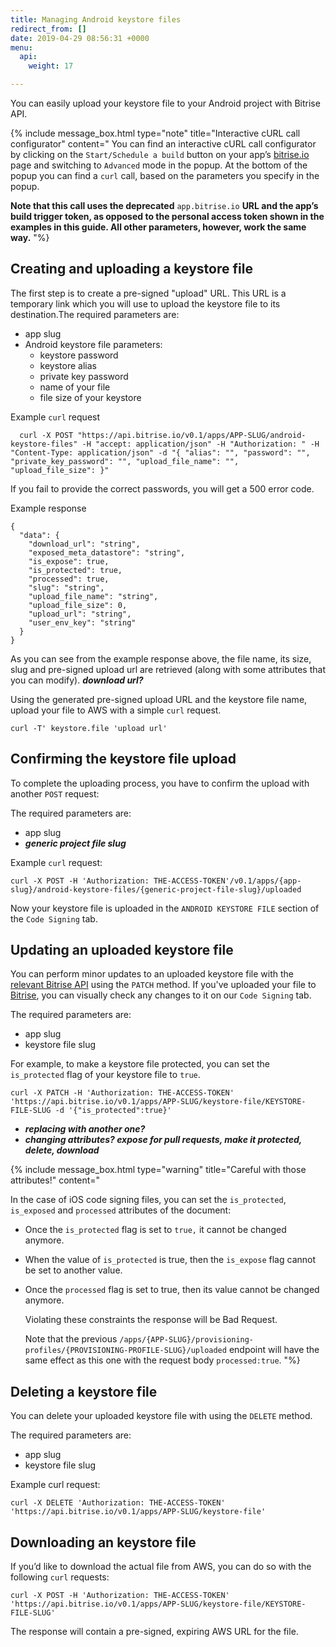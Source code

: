 ```yaml
---
title: Managing Android keystore files
redirect_from: []
date: 2019-04-29 08:56:31 +0000
menu:
  api:
    weight: 17

---
```

You can easily upload your keystore file to your Android project with Bitrise API.

{% include message_box.html type="note" title="Interactive cURL call configurator" content=" You can find an interactive cURL call configurator by clicking on the `Start/Schedule a build` button on your app’s [bitrise.io](https://www.bitrise.io/) page and switching to `Advanced` mode in the popup. At the bottom of the popup you can find a `curl` call, based on the parameters you specify in the popup.

**Note that this call uses the deprecated** `app.bitrise.io` **URL and the app’s build trigger token, as opposed to the personal access token shown in the examples in this guide. All other parameters, however, work the same way.** "%}

## Creating and uploading a keystore file

The first step is to create a pre-signed "upload" URL. This URL is a temporary link which you will use to upload the keystore file to its destination.The required parameters are:

* app slug
* Android keystore file parameters:
  * keystore password
  * keystore alias
  * private key password
  * name of your file
  * file size of your keystore

Example `curl` request

      curl -X POST "https://api.bitrise.io/v0.1/apps/APP-SLUG/android-keystore-files" -H "accept: application/json" -H "Authorization: " -H "Content-Type: application/json" -d "{ "alias": "", "password": "", "private_key_password": "", "upload_file_name": "", "upload_file_size": }"

If you fail to provide the correct passwords, you will get a 500 error code.

Example response

    {
      "data": {
        "download_url": "string",
        "exposed_meta_datastore": "string",
        "is_expose": true,
        "is_protected": true,
        "processed": true,
        "slug": "string",
        "upload_file_name": "string",
        "upload_file_size": 0,
        "upload_url": "string",
        "user_env_key": "string"
      }
    }

As you can see from the example response above, the file name, its size, slug and pre-signed upload url are retrieved (along with some attributes that you can modify). **_download url?_**

Using the generated pre-signed upload URL and the keystore file name, upload your file to AWS with a simple `curl` request.

    curl -T' keystore.file 'upload url'

## Confirming the keystore file upload

To complete the uploading process, you have to confirm the upload with another `POST` request:

The required parameters are:

* app slug
* **_generic project file slug_**

Example `curl` request:

    curl -X POST -H 'Authorization: THE-ACCESS-TOKEN'/v0.1/apps/{app-slug}/android-keystore-files/{generic-project-file-slug}/uploaded

Now your keystore file is uploaded in the `ANDROID KEYSTORE FILE` section of the `Code Signing` tab.

## Updating an uploaded keystore file

You can perform minor updates to an uploaded keystore file with the [relevant Bitrise API](https://api-docs.bitrise.io/) using the `PATCH` method. If you've uploaded your file to [Bitrise](https://www.bitrise.io), you can visually check any changes to it on our `Code Signing` tab.

The required parameters are:

* app slug
* keystore file slug

For example, to make a keystore file protected, you can set the `is_protected` flag of your keystore file to `true`.

    curl -X PATCH -H 'Authorization: THE-ACCESS-TOKEN' 'https://api.bitrise.io/v0.1/apps/APP-SLUG/keystore-file/KEYSTORE-FILE-SLUG -d '{"is_protected":true}'

* **_replacing with another one?_**
* **_changing attributes? expose for pull requests, make it protected, delete, download_**

{% include message_box.html type="warning" title="Careful with those attributes!" content="

In the case of iOS code signing files, you can set the `is_protected`, `is_exposed` and `processed` attributes of the document:

* Once the `is_protected` flag is set to `true,` it cannot be changed anymore.
* When the value of `is_protected` is true, then the `is_expose` flag cannot be set to another value.
* Once the `processed` flag is set to true, then its value cannot be changed anymore.

  Violating these constraints the response will be Bad Request.

  Note that the previous `/apps/{APP-SLUG}/provisioning-profiles/{PROVISIONING-PROFILE-SLUG}/uploaded` endpoint will have the same effect as this one with the request body `processed:true`. "%}

## Deleting a keystore file

You can delete your uploaded keystore file with using the `DELETE` method.

The required parameters are:

* app slug
* keystore file slug

Example curl request:

    curl -X DELETE 'Authorization: THE-ACCESS-TOKEN' 'https://api.bitrise.io/v0.1/apps/APP-SLUG/keystore-file'

## Downloading an keystore file

If you’d like to download the actual file from AWS, you can do so with the following `curl` requests:

    curl -X POST -H 'Authorization: THE-ACCESS-TOKEN' 'https://api.bitrise.io/v0.1/apps/APP-SLUG/keystore-file/KEYSTORE-FILE-SLUG'

The response will contain a pre-signed, expiring AWS URL for the file.